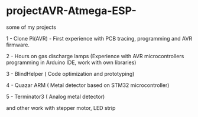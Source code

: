 # projectAVR-Atmega-ESP-
some of my projects

1 - Clone Pi(AVR) - First experience with PCB tracing, programming and AVR firmware.

2 - Hours on gas discharge lamps (Experience with AVR microcontrollers programming in Arduino IDE, work with own libraries)

3 - BlindHelper ( Code optimization and prototyping)

4 - Quazar ARM ( Metal detector based on STM32 microcontroller)

5 - Terminator3 ( Analog metal detector) 

and other work with stepper motor, LED strip
